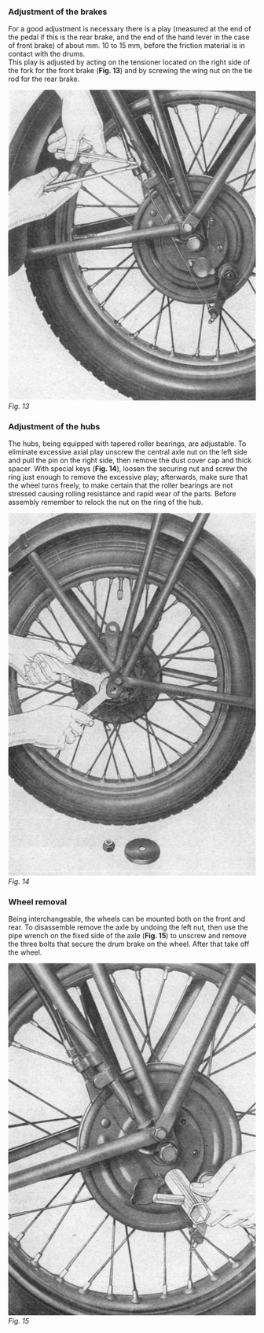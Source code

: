 ### Adjustment of the brakes

For a good adjustment is necessary there is a play (measured at the end of the pedal if this is the 
rear brake, and the end of the hand lever in the case of front brake) of about mm. 10 to 15 mm, 
before the friction material is in contact with the drums.  
This play is adjusted by acting on the tensioner located on the right side of the fork for the front 
brake (**Fig. 13**) and by screwing the wing nut on the tie rod for the rear brake.

![Fig. 13](13.jpg) 
*Fig. 13*

### Adjustment of the hubs

The hubs, being equipped with tapered roller bearings, are adjustable. To eliminate excessive axial 
play unscrew the central axle nut on the left side and pull the pin on the right side, then remove 
the dust cover cap and thick spacer. With special keys (**Fig. 14**), loosen the securing nut and 
screw the ring just enough to remove the excessive play; afterwards, make sure that the wheel turns 
freely, to make certain that the roller bearings are not stressed causing rolling resistance and 
rapid wear of the parts. Before assembly remember to relock the nut on the ring of the hub.

![Fig. 14](14.jpg) 
*Fig. 14*

### Wheel removal

Being interchangeable, the wheels can be mounted both on the front and rear. To disassemble remove 
the axle by undoing the left nut, then use the pipe wrench on the fixed side of the axle 
(**Fig. 15**) to unscrew and remove the three bolts that secure the drum brake on the wheel. After 
that take off the wheel.

![Fig. 15](15.jpg) 
*Fig. 15*
